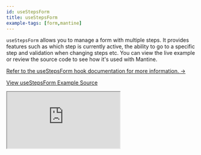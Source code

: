 ```yaml
---
id: useStepsForm
title: useStepsForm
example-tags: [form,mantine]
---
```


`useStepsForm` allows you to manage a form with multiple steps. It provides features such as which step is currently active, the ability to go to a specific step and validation when changing steps etc. You can view the live example or review the source code to see how it's used with Mantine.

[Refer to the useStepsForm hook documentation for more information. →](/api-reference/mantine/hooks/form/useStepsForm.md)

[View useStepsForm Example Source](https://github.com/pankod/refine/tree/master/examples/form/mantine/useStepsForm)

<iframe loading="lazy" src="https://stackblitz.com//github/pankod/refine/tree/master/examples/form/mantine/useStepsForm?embed=1&view=preview&theme=dark&preset=node&ctl=1"
    style={{width: "100%", height:"80vh", border: "0px", borderRadius: "8px", overflow:"hidden"}}
    title="mantine-use-steps-form-example"
></iframe>
